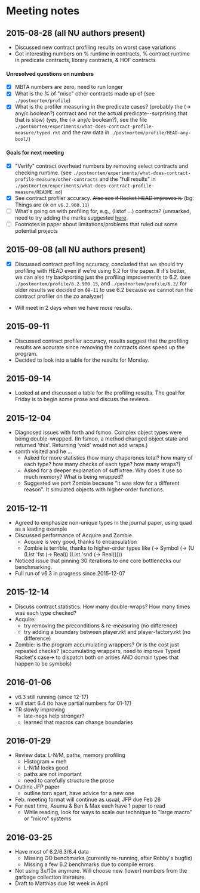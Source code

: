 Meeting notes
=============

2015-08-28 (all NU authors present)
-----------------------------------
  * Discussed new contract profiling results on worst case variations
  * Got interesting numbers on % runtime in contracts, % contract runtime
    in predicate contracts, library contracts, & HOF contracts

####  Unresolved questions on numbers
  * [X] MBTA numbers are zero, need to run longer
  * [X] What is the % of "misc" other contracts made up of (see `./postmortem/profile`)
  * [X] What is the profiler measuring in the predicate cases?
        (probably the (-> any/c boolean?) contract and not the
         actual predicate--surprising that that is slow)
        (yes, the (-> any/c boolean?), see the file `./postmortem/experiments/what-does-contract-profile-measure/typed.rkt`
         and the raw data in `./postmortem/profile/HEAD-any-bool/`)

####  Goals for next meeting
  * [X] "Verify" contract overhead numbers by removing select contracts and
        checking runtime.
        (see `./postmortem/experiments/what-does-contract-profile-measure/other-contracts`
         and the "full results" in `./postmortem/experiments/what-does-contract-profile-measure/README.md`)
  * [X] See contract profiler accuracy.
      ~~Also see if Racket HEAD improves it.~~ (bg: Things are ok on `v6.2.900.11`)
  * [ ] What's going on with profiling for, e.g., (listof ...) contracts?
        (unmarked, need to try adding the marks suggested [here](http://github.com/nuprl/gradual-typing-performance/pull/96).
  * [ ] Footnotes in paper about limitations/problems that ruled out some
        potential projects

2015-09-08 (all NU authors present)
-----------------------------------
  * [X] Discussed contract profiling accuracy, concluded that we should try
    profiling with HEAD even if we're using 6.2 for the paper. If it's
    better, we can also try backporting just the profiling improvements to 6.2.
    (see `./postmortem/profile/6.2.900.15`, and `./postmortem/profile/6.2/` for older results
     we decided on `09-11` to use 6.2 because we cannot run the contract profiler
     on the zo analyzer)
  * Will meet in 2 days when we have more results.

2015-09-11
----------
  * Discussed contract profiler accuracy, results suggest that the
    profiling results are accurate since removing the contracts does speed
    up the program.
  * Decided to look into a table for the results for Monday.

2015-09-14
----------
  * Looked at and discussed a table for the profiling results. The goal for
    Friday is to begin some prose and discuss the reviews.

2015-12-04
----------
  * Diagnosed issues with forth and fsmoo. Complex object types were being double-wrapped.
    (In fsmoo, a method changed object state and returned 'this'. Returning 'void' would not add wraps.)
  * samth visited and he ...
    - Asked for more statistics (how many chaperones total? how many of each type? how many checks of each type? how many wraps?)
    - Asked for a deeper explanation of suffixtree. Why does it use so much memory? What is being wrapped?
    - Suggested we port Zombie because "it was slow for a different reason". It simulated objects with higher-order functions.

2015-12-11
----------
  * Agreed to emphasize non-unique types in the journal paper, using quad as a leading example
  * Discussed performance of Acquire and Zombie
    - Acquire is very good, thanks to encapsulation
    - Zombie is terrible, thanks to higher-order types like (-> Symbol (-> (U (List 'fst (-> Real)) (List 'snd (-> Real)))))
  * Noticed issue that pinning 30 iterations to one core bottlenecks our benchmarking.
  * Full run of v6.3 in progress since 2015-12-07


2015-12-14
----------
  * Discuss contract statistics. How many double-wraps? How many times was each type checked?
  * Acquire:
    - try removing the preconditions & re-measuring (no difference)
    - try adding a boundary between player.rkt and player-factory.rkt (no difference)
  * Zombie: is the program accumulating wrappers? Or is the cost just repeated checks?
    (accumulating wrappers, need to improve Typed Racket's case-> to dispatch both on
     arities AND domain types that happen to be symbols)

2016-01-06
----------
  * v6.3 still running (since 12-17)
  * will start 6.4 (to have partial numbers for 01-17)
  * TR slowly improving
    - late-negs help stronger?
    - learned that macros can change boundaries

2016-01-29
----------
  * Review data: L-N/M, paths, memory profiling
    - Histogram = meh
    - L-N/M looks good
    - paths are not important
    - need to carefully structure the prose
  * Outline JFP paper
    - outline torn apart, have advice for a new one
  * Feb. meeting format will continue as usual, JFP due Feb 28
  * For next time, Asumu & Ben & Max each have 1 paper to read
    - While reading, look for ways to scale our technique to "large macro" or "micro" systems

2016-03-25
----------
  * Have most of 6.2/6.3/6.4 data
    - Missing OO benchmarks (currently re-running, after Robby's bugfix)
    - Missing a few 6.2 benchmarks due to compile errors
  * Not using 3x/10x anymore. Will choose new (lower) numbers from the garbage collection literature.
  * Draft to Matthias due 1st week in April

